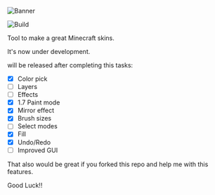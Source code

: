 ![Banner](http://s22.postimg.org/u464888ox/Banner.png)

![Build](https://ci.appveyor.com/api/projects/status/github/Kareemmax/Minecraft-Skiner?svg=true)

Tool to make a great Minecraft skins.

It's now under development.

will be released  after completing this tasks:

- [X] Color pick
- [ ] Layers
- [ ] Effects
- [X] 1.7 Paint mode
- [X] Mirror effect
- [X] Brush sizes
- [ ] Select modes
- [X] Fill
- [X] Undo/Redo
- [ ] Improved GUI

That also would be great if you forked this repo and help me with this features.

Good Luck!!

